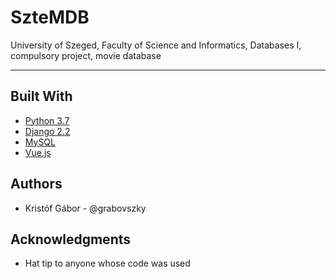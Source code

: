 # **SzteMDB**

University of Szeged, Faculty of Science and Informatics, Databases I, compulsory project, movie database

***

## Built With

- [Python 3.7](https://docs.python.org/3.7)
- [Django 2.2](https://docs.djangoproject.com/en/2.2)
- [MySQL](https://dev.mysql.com/doc/refman/8.0/en)
- [Vue.js](https://vuejs.org)

## Authors

- Kristóf Gábor - @grabovszky

## Acknowledgments

- Hat tip to anyone whose code was used
